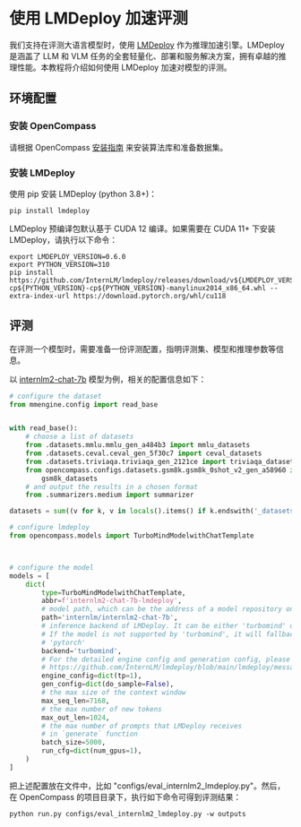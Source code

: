 # 使用 LMDeploy 加速评测

我们支持在评测大语言模型时，使用 [LMDeploy](https://github.com/InternLM/lmdeploy) 作为推理加速引擎。LMDeploy 是涵盖了 LLM 和 VLM 任务的全套轻量化、部署和服务解决方案，拥有卓越的推理性能。本教程将介绍如何使用 LMDeploy 加速对模型的评测。

## 环境配置

### 安装 OpenCompass

请根据 OpenCompass [安装指南](https://opencompass.readthedocs.io/en/latest/get_started/installation.html) 来安装算法库和准备数据集。

### 安装 LMDeploy

使用 pip 安装 LMDeploy (python 3.8+)：

```shell
pip install lmdeploy
```

LMDeploy 预编译包默认基于 CUDA 12 编译。如果需要在 CUDA 11+ 下安装 LMDeploy，请执行以下命令：

```shell
export LMDEPLOY_VERSION=0.6.0
export PYTHON_VERSION=310
pip install https://github.com/InternLM/lmdeploy/releases/download/v${LMDEPLOY_VERSION}/lmdeploy-${LMDEPLOY_VERSION}+cu118-cp${PYTHON_VERSION}-cp${PYTHON_VERSION}-manylinux2014_x86_64.whl --extra-index-url https://download.pytorch.org/whl/cu118
```

## 评测

在评测一个模型时，需要准备一份评测配置，指明评测集、模型和推理参数等信息。

以 [internlm2-chat-7b](https://huggingface.co/internlm/internlm2-chat-7b) 模型为例，相关的配置信息如下：

```python
# configure the dataset
from mmengine.config import read_base


with read_base():
    # choose a list of datasets
    from .datasets.mmlu.mmlu_gen_a484b3 import mmlu_datasets
    from .datasets.ceval.ceval_gen_5f30c7 import ceval_datasets
    from .datasets.triviaqa.triviaqa_gen_2121ce import triviaqa_datasets
    from opencompass.configs.datasets.gsm8k.gsm8k_0shot_v2_gen_a58960 import \
        gsm8k_datasets
    # and output the results in a chosen format
    from .summarizers.medium import summarizer

datasets = sum((v for k, v in locals().items() if k.endswith('_datasets')), [])

# configure lmdeploy
from opencompass.models import TurboMindModelwithChatTemplate



# configure the model
models = [
    dict(
        type=TurboMindModelwithChatTemplate,
        abbr=f'internlm2-chat-7b-lmdeploy',
        # model path, which can be the address of a model repository on the Hugging Face Hub or a local path
        path='internlm/internlm2-chat-7b',
        # inference backend of LMDeploy. It can be either 'turbomind' or 'pytorch'.
        # If the model is not supported by 'turbomind', it will fallback to
        # 'pytorch'
        backend='turbomind',
        # For the detailed engine config and generation config, please refer to
        # https://github.com/InternLM/lmdeploy/blob/main/lmdeploy/messages.py
        engine_config=dict(tp=1),
        gen_config=dict(do_sample=False),
        # the max size of the context window
        max_seq_len=7168,
        # the max number of new tokens
        max_out_len=1024,
        # the max number of prompts that LMDeploy receives
        # in `generate` function
        batch_size=5000,
        run_cfg=dict(num_gpus=1),
    )
]
```

把上述配置放在文件中，比如 "configs/eval_internlm2_lmdeploy.py"。然后，在 OpenCompass 的项目目录下，执行如下命令可得到评测结果：

```shell
python run.py configs/eval_internlm2_lmdeploy.py -w outputs
```
